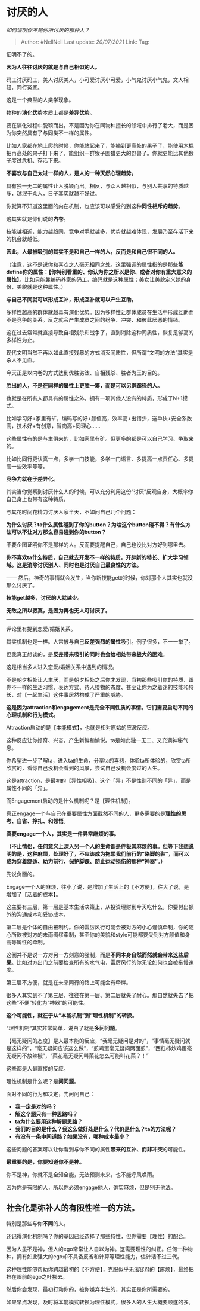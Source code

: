 # 讨厌的人
*如何证明你不是你所讨厌的那种人？*

> Author: #NellNell
> Last update: *20/07/2021*
> Link:
> Tag:

证明不了的。

**因为人往往讨厌的就是与自己相似的人。**

码工讨厌码工，美人讨厌美人，小可爱讨厌小可爱，小气鬼讨厌小气鬼，文人相轻，同行冤家。

这是一个典型的人类学现象。

物种的**演化优势**本质上都是**差异优势**。

要在演化过程中脱颖而出，不是因为你在同物种擅长的领域中排行了老大，而是因为你突然具有了与同类不一样的属性。

比如人家都在地上爬的时候，你能站起来了，能摘到更高处的果子了，能使用木棍把再高处的果子打下来了，能组织一群猴子围猎更大的野兽了。你就更能比其他猴子度过危机、存活下来。

**不喜欢与自己太过一样的人，是人的一种天然心理趋势。**

具有独一无二的属性让人脱颖而出。相反，与众人越相似，与别人共享的特质越多，越泯于众人，日子其实就越不好过。

你就算不知道这里面的内在机制，也应该可以感受的到这种**同性相斥的趋势**。

这其实就是你们说的**内卷**。

技能越相近，能力越趋同，竞争对手就越多，优势就越难体现，发展乃至存活下来的机会就越低。

**因此，人最被吸引的其实不是和自己一样的人，反而是和自己很不同的人。**

（注意，这不是说你和喜欢之人毫无相同之处。这里强调的属性指的是那些**能define你的属性：【你特别看重的、你认为你之所以是你、或者对你有重大意义的属性】**。比如只能靠编码养家的码工，编码就是这种属性；美女让美貌定义她的身份，美貌就是这种属性。）

**与自己不同就可以形成互补，形成互补就可以产生互助。**

多样性越高的群体就越具有演化优势。因为多样性让群体成员在生活中形成互助而不是竞争的关系。反之就会产生成员之间的纷争、冲突、和彼此厌恶的情绪。

这在过去常常就直接导致自相残杀和战争了，直到消除这种同质性，恢复足够高的多样性为止。

现代文明当然不再以如此直接残暴的方式消灭同质性，但所谓“文明的方法”其实是杀人不见血。

今天正是以内卷的方式达到优胜劣汰、自相残杀、胜者为王的目的。

**胜出的人，不是在同样的属性上更胜一筹，而是可以另辟蹊径的人。**

也就是在所有人都具有的属性之外，拥有一项其他人没有的特质，形成了N+1模式。

比如学习好+家里有矿，编码写的好+颜值高，效率高+出错少，送单快+安全系数高，技术好+有创意，智商高+同理心……

这些属性有的是与生俱来的，比如家里有矿。但更多的都是可以自己学习、争取来的。

比如比同行更认真一点，多学一门技能，多学一门语言、多提高一点责任心、多提高一些效率等等。

**竞争力就在于差异化。**

其实当你觉察到讨厌什么人的时候，可以充分利用这份“讨厌”反观自身，大概率你自己身上也带有这种特质。

与其花时间花精力讨厌人家半天，不如问自己几个问题：

**为什么讨厌？ta什么属性碰到了你的button？为啥这个button碰不得？有什么方法可以不让对方那么容易碰到你的button？**

不要企图证明你不是那样的人。反而要提醒自己，自己也没比对方好到哪里去。

**你不喜欢ta什么特质，自己就去开发不一样的特质，开辟新的特长、扩大学习领域。这是消除讨厌别人、同时也是讨厌自己最良性的方法。**

—— 然后，神奇的事情就会发生，当你新技能get的时候，你对那个人其实也就没那么讨厌了。

**技能get越多，讨厌的人就越少。**

**无敌之所以寂寞，是因为再也无人可讨厌了。**

---

评论里有提到恋爱/婚姻关系。

其实机制也是一样。人常被与自己**反差强烈的属性**吸引。例子很多，不一一举了。

但我真正想谈的，是**反差带来吸引的同时也会给相处带来极大的困难**。

这是相当多人进入恋爱/婚姻关系中遇到的情况。

不是朝夕相处让人生厌，而是朝夕相处之后你才发现，当初那些吸引你的特质、跟你不一样的生活习惯、表达方式、待人接物的态度、甚至让你为之着迷的技能和特长，对【一起生活】这件事居然构成了严重的威胁。

**这是因为attraction和engagement是完全不同性质的事情。它们需要启动不同的心理机制和行为模式。**

Attraction启动的是【本能模式】，也就是相对原始的应激反应。

这种反应让你好奇、兴奋，产生新鲜和愉悦。ta是如此独一无二、又充满神秘气息。

你希望进一步了解ta，进入ta的生命，分享ta的喜悲，体验ta所体验的，欣赏ta所欣赏的，看你自己没机会看到的风景，尝试自己没机会度过的人生。

这是attraction，是最初的【异性相吸】。这个「异」不是性别不同的「异」，而是属性不同的「异」。

而Engagement启动的是什么机制呢？是【理性机制】。

真正engage一个与自己在重要属性方面截然不同的人，更多需要的是**理性的思考、自省、挣扎、和领悟**。

**真要engage一个人，其实是一件异常麻烦的事。**

**（不止情侣，任何意义上深入另一个人的生命都是件极其麻烦的事。但等下我想说明的是，这种麻烦，处理好了，不应该成为拖累我们前行的“硌脚的鞋”，而可以成为穿着舒适、助力前行、保护脚踝、防止运动损伤的那种“神器”。）**

先说负面的。

Engage一个人的麻烦，往小了说，是增加了生活上的【不方便】，往大了说，是增加了【活着的成本】。

这主要有三层，第一层是基本生活决策上，从投资理财到今天吃什么，你要付出额外的沟通成本和妥协成本。

第二层是个体的自由被制约。你的雷厉风行可能会被对方的小心谨慎牵制，你的随心所欲被对方的未雨绸缪牵制，甚至你的美貌和style可能都要受到对方颜值和身高等属性的牵制。

这倒并不是说一方对另一方刻意的强制，而是**不同本身自然而然就会带来这些后果**。比如对方出门之前要检查所有的水气电，雷厉风行的你无论如何也会被拖慢速度。

第三层不方便，就是在未来同行的路上可能会有牵绊。

很多人其实到不了第三层，往往在第一层、第二层就失了耐心。那自然就失去了把这些“不便”转化为“神器”的可能性。

**这个可能性，就在于从“本能机制”到“理性机制”的转换。**

“理性机制”其实非常简单，说白了就是**多问问题**。

【毫无疑问的态度】是人最本能的反应，“我毫无疑问是对的”，“事情毫无疑问就是这样的”，“毫无疑问应该这么做”，“煎鸡蛋毫无疑问两面煎”，“西红柿炒鸡蛋毫无疑问不放辣椒”，“菜花毫无疑问叫菜花怎么可能叫花菜？！”

这些都是人最直接的反应。

理性机制是什么呢？是**问问题**。

面对不同的行为和决定，先问问自己：

-   **我一定是对的吗？**
-   **解这个题只有一种思路吗？**
-   **ta为什么要用这种解题思路？**
-   **我们的目的是什么？我这么做好处是什么？代价是什么？ta的方法呢？**
-   **有没有一条中间道路？如果没有，哪种成本最小？**

这些问题的答案可以让你看到与你不同的属性**带来的互补、而非冲突**的可能性。

**最重要的是，你要知道你不是神。**

你不是神，你就不是全知全能，无法预测未来，也不能呼风唤雨。

因为你是有限的人，所以你必须engage他人，确实麻烦，但是别无他法。

## 社会化是弥补人的有限性唯一的方法。

特别是那些与你**不同**的人。

还记得演化机制吗？你的基因已经选择了那些特性，但你需要【理性】的配合。

因为人虽不是神，但人的ego常常让人自以为神。这需要理性的纠正。任何一种物种，拥有如此强大的ego却不具备反省和计算等理性能力，估计活不过三代。

这种理性能够帮助你跨越最初的【不方便】，克服似乎无法容忍的【麻烦】，最终把挡在眼前的ego之叶挪去。

然后你会发现，最初打动你的，被你嫌弃半生的，其实正是你所需要的。

如果早点发现，及时将本能模式转换为理性模式，很多人的人生大概要顺遂的多。
